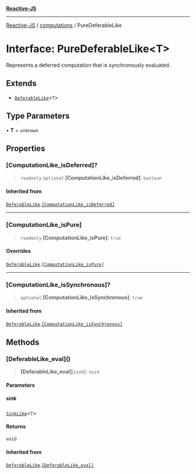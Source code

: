 [**Reactive-JS**](../../README.md)

***

[Reactive-JS](../../README.md) / [computations](../README.md) / PureDeferableLike

# Interface: PureDeferableLike\<T\>

Represents a deferred computation that is synchronously evaluated.

## Extends

- [`DeferableLike`](DeferableLike.md)\<`T`\>

## Type Parameters

• **T** = `unknown`

## Properties

### \[ComputationLike\_isDeferred\]?

> `readonly` `optional` **\[ComputationLike\_isDeferred\]**: `boolean`

#### Inherited from

[`DeferableLike`](DeferableLike.md).[`[ComputationLike_isDeferred]`](DeferableLike.md#computationlike_isdeferred)

***

### \[ComputationLike\_isPure\]

> `readonly` **\[ComputationLike\_isPure\]**: `true`

#### Overrides

[`DeferableLike`](DeferableLike.md).[`[ComputationLike_isPure]`](DeferableLike.md#computationlike_ispure)

***

### \[ComputationLike\_isSynchronous\]?

> `optional` **\[ComputationLike\_isSynchronous\]**: `true`

#### Inherited from

[`DeferableLike`](DeferableLike.md).[`[ComputationLike_isSynchronous]`](DeferableLike.md#computationlike_issynchronous)

## Methods

### \[DeferableLike\_eval\]()

> **\[DeferableLike\_eval\]**(`sink`): `void`

#### Parameters

##### sink

[`SinkLike`](SinkLike.md)\<`T`\>

#### Returns

`void`

#### Inherited from

[`DeferableLike`](DeferableLike.md).[`[DeferableLike_eval]`](DeferableLike.md#deferablelike_eval)
